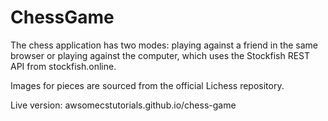 # ChessGame

The chess application has two modes: playing against a friend in the same browser or playing against the computer, which uses the Stockfish REST API from stockfish.online.

Images for pieces are sourced from the official Lichess repository.

Live version: awsomecstutorials.github.io/chess-game



